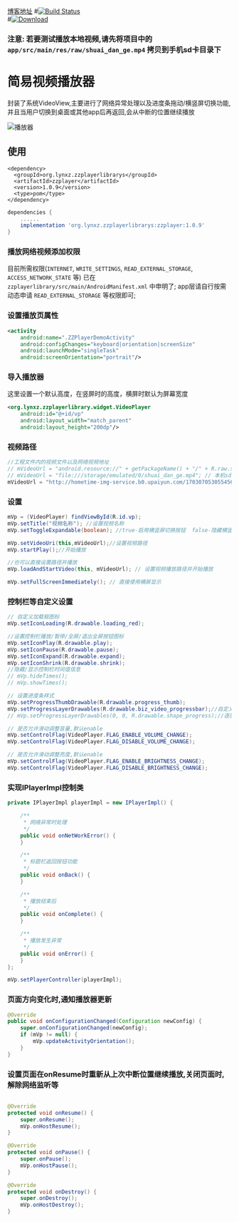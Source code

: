 [博客地址](https://juejin.im/post/5a433b236fb9a045293708be)
#[![Build Status](https://travis-ci.org/tyzlmjj/Codec.svg?branch=master)](https://travis-ci.org/tyzlmjj/Codec)	
#[![Download](https://api.bintray.com/packages/tyzlmjj/maven/codec/images/download.svg) ](https://bintray.com/tyzlmjj/maven/codec/view)


### 注意: 若要测试播放本地视频,请先将项目中的 `app/src/main/res/raw/shuai_dan_ge.mp4` 拷贝到手机sd卡目录下

# 简易视频播放器
封装了系统VideoView,主要进行了网络异常处理以及进度条拖动/横竖屏切换功能,
并且当用户切换到桌面或其他app后再返回,会从中断的位置继续播放


![播放器](https://github.com/lucid-lynxz/markdownPhotos/blob/master/zz_video_player/zz_video_player_01.gif?raw=true)

## 使用
```maven
<dependency>
  <groupId>org.lynxz.zzplayerlibrarys</groupId>
  <artifactId>zzplayer</artifactId>
  <version>1.0.9</version>
  <type>pom</type>
</dependency>
```

```gradle
dependencies {
    ......
    implementation 'org.lynxz.zzplayerlibrarys:zzplayer:1.0.9'
}
```

### 播放网络视频添加权限
目前所需权限(`INTERNET`, `WRITE_SETTINGS`, `READ_EXTERNAL_STORAGE`, `ACCESS_NETWORK_STATE` 等) 已在 `zzplayerlibrary/src/main/AndroidManifest.xml` 中申明了;
app层请自行按需动态申请  `READ_EXTERNAL_STORAGE` 等权限即可;

### 设置播放页属性
```xml
<activity
    android:name=".ZZPlayerDemoActivity"
    android:configChanges="keyboard|orientation|screenSize"
    android:launchMode="singleTask"
    android:screenOrientation="portrait"/>
```

### 导入播放器
这里设置一个默认高度，在竖屏时的高度，横屏时默认为屏幕宽度
```xml
<org.lynxz.zzplayerlibrary.widget.VideoPlayer
    android:id="@+id/vp"
    android:layout_width="match_parent"
    android:layout_height="200dp"/>
```

### 视频路径
```java
//工程文件内的视频文件以及网络视频地址
// mVideoUrl = "android.resource://" + getPackageName() + "/" + R.raw.shuai_dan_ge; // raw视频
// mVideoUrl = "file:///storage/emulated/0/shuai_dan_ge.mp4"; // 本机sd卡视频
mVideoUrl = "http://hometime-img-service.b0.upaiyun.com/1703070530554567833.mp4";
```

### 设置
```java
mVp = (VideoPlayer) findViewById(R.id.vp);
mVp.setTitle("视频名称"); //设置视频名称
mVp.setToggleExpandable(boolean); //true-启用横竖屏切换按钮  false-隐藏横竖屏切换韩流

mVp.setVideoUri(this,mVideoUrl);//设置视频路径
mVp.startPlay();//开始播放

//也可以直接设置路径并播放
mVp.loadAndStartVideo(this, mVideoUrl); // 设置视频播放路径并开始播放

mVp.setFullScreenImmediately(); // 直接使用横屏显示
```

### 控制栏等自定义设置
```java
// 自定义加载框图标
mVp.setIconLoading(R.drawable.loading_red);

//设置控制栏播放/暂停/全屏/退出全屏按钮图标
mVp.setIconPlay(R.drawable.play);
mVp.setIconPause(R.drawable.pause);
mVp.setIconExpand(R.drawable.expand);
mVp.setIconShrink(R.drawable.shrink);
//隐藏/显示控制栏时间值信息
// mVp.hideTimes();
// mVp.showTimes();

// 设置进度条样式
mVp.setProgressThumbDrawable(R.drawable.progress_thumb);
mVp.setProgressLayerDrawables(R.drawable.biz_video_progressbar);//自定义的layer-list
// mVp.setProgressLayerDrawables(0, 0, R.drawable.shape_progress);//逐层设置,0的话表示保持默认,具体请参考方法注释

// 是否允许滑动调整音量,默认enable
mVp.setControlFlag(VideoPlayer.FLAG_ENABLE_VOLUME_CHANGE);
mVp.setControlFlag(VideoPlayer.FLAG_DISABLE_VOLUME_CHANGE);

// 是否允许滑动调整亮度,默认enable
mVp.setControlFlag(VideoPlayer.FLAG_ENABLE_BRIGHTNESS_CHANGE);
mVp.setControlFlag(VideoPlayer.FLAG_DISABLE_BRIGHTNESS_CHANGE);
```

### 实现IPlayerImpl控制类
```java
private IPlayerImpl playerImpl = new IPlayerImpl() {

    /**
     * 网络异常时处理
     */
    public void onNetWorkError() {
    }

    /**
     * 标题栏返回按钮功能
     */
    public void onBack() {
    }

    /**
     * 播放结束后
     */
    public void onComplete() {
    }

    /**
     * 播放发生异常
     */
    public void onError() {
    }
};

mVp.setPlayerController(playerImpl);
```

### 页面方向变化时,通知播放器更新
```java
@Override
public void onConfigurationChanged(Configuration newConfig) {
    super.onConfigurationChanged(newConfig);
    if (mVp != null) {
        mVp.updateActivityOrientation();
    }
}
```

### 设置页面在onResume时重新从上次中断位置继续播放,关闭页面时,解除网络监听等
```java

@Override
protected void onResume() {
    super.onResume();
    mVp.onHostResume();
}

@Override
protected void onPause() {
    super.onPause();
    mVp.onHostPause();
}

@Override
protected void onDestroy() {
    super.onDestroy();
    mVp.onHostDestroy();
}
```